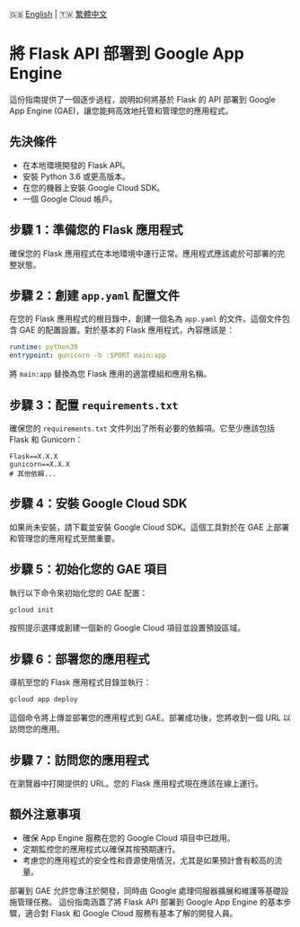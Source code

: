🇬🇧 [English](./Flask_GAE_Deployment_Tutorial.md) | 🇹🇼 [繁體中文](./Flask_GAE_Deployment_Tutorial-zh.tw.md)

# 將 Flask API 部署到 Google App Engine

這份指南提供了一個逐步過程，說明如何將基於 Flask 的 API 部署到 Google App Engine (GAE)，讓您能夠高效地托管和管理您的應用程式。

## 先決條件

- 在本地環境開發的 Flask API。
- 安裝 Python 3.6 或更高版本。
- 在您的機器上安裝 Google Cloud SDK。
- 一個 Google Cloud 帳戶。

## 步驟 1：準備您的 Flask 應用程式

確保您的 Flask 應用程式在本地環境中運行正常。應用程式應該處於可部署的完整狀態。

## 步驟 2：創建 `app.yaml` 配置文件

在您的 Flask 應用程式的根目錄中，創建一個名為 `app.yaml` 的文件。這個文件包含 GAE 的配置設置。對於基本的 Flask 應用程式，內容應該是：

```yaml
runtime: python39
entrypoint: gunicorn -b :$PORT main:app
```

將 `main:app` 替換為您 Flask 應用的適當模組和應用名稱。

## 步驟 3：配置 `requirements.txt`

確保您的 `requirements.txt` 文件列出了所有必要的依賴項。它至少應該包括 Flask 和 Gunicorn：

```
Flask==X.X.X
gunicorn==X.X.X
# 其他依賴...
```

## 步驟 4：安裝 Google Cloud SDK

如果尚未安裝，請下載並安裝 Google Cloud SDK。這個工具對於在 GAE 上部署和管理您的應用程式至關重要。

## 步驟 5：初始化您的 GAE 項目

執行以下命令來初始化您的 GAE 配置：

```bash
gcloud init
```

按照提示選擇或創建一個新的 Google Cloud 項目並設置預設區域。

## 步驟 6：部署您的應用程式

導航至您的 Flask 應用程式目錄並執行：

```bash
gcloud app deploy
```

這個命令將上傳並部署您的應用程式到 GAE。部署成功後，您將收到一個 URL 以訪問您的應用。

## 步驟 7：訪問您的應用程式

在瀏覽器中打開提供的 URL。您的 Flask 應用程式現在應該在線上運行。

## 額外注意事項

- 確保 App Engine 服務在您的 Google Cloud 項目中已啟用。
- 定期監控您的應用程式以確保其按預期運行。
- 考慮您的應用程式的安全性和資源使用情況，尤其是如果預計會有較高的流量。

部署到 GAE 允許您專注於開發，同時由 Google 處理伺服器擴展和維護等基礎設施管理任務。
這份指南涵蓋了將 Flask API 部署到 Google App Engine 的基本步驟，適合對 Flask 和 Google Cloud 服務有基本了解的開發人員。